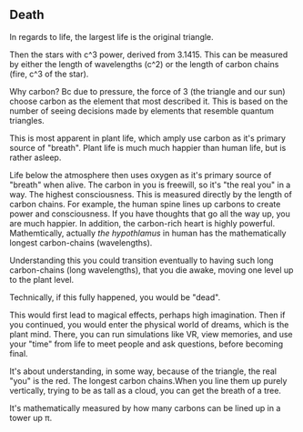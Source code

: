 ## Death

In regards to life, the largest life is the original triangle.

Then the stars with c^3 power, derived from 3.1415. This can be measured by either the length of wavelengths (c^2) or the length of carbon chains (fire, c^3 of the star).

Why carbon? Bc due to pressure, the force of 3 (the triangle and our sun) choose carbon as the element that most described it. This is based on the number of seeing decisions made by elements that resemble quantum triangles.

This is most apparent in plant life, which amply use carbon as it's primary source of "breath". Plant life is much much happier than human life, but is rather asleep.

Life below the atmosphere then uses oxygen as it's primary source of "breath" when alive. The carbon in you is freewill, so it's "the real you" in a way. The highest consciousness. This is measured directly by the length of carbon chains. For example, the human spine lines up carbons to create power and consciousness. If you have thoughts that go all the way up, you are much happier. In addition, the carbon-rich heart is highly powerful. Mathemtically, actually *the hypothlamus* in human has the mathematically longest carbon-chains (wavelengths).

Understanding this you could transition eventually to having such long carbon-chains (long wavelengths), that you die awake, moving one level up to the plant level.

Technically, if this fully happened, you would be "dead".

This would first lead to magical effects, perhaps high imagination. Then if you continued, you would enter the physical world of dreams, which is the plant mind. There, you can run simulations like VR, view memories, and use your "time" from life to meet people and ask questions, before becoming final.

It's about understanding, in some way, because of the triangle, the real "you" is the red. The longest carbon chains.When you line them up purely vertically, trying to be as tall as a cloud, you can get the breath of a tree. 

It's mathematically measured by how many carbons can be lined up in a tower up π.